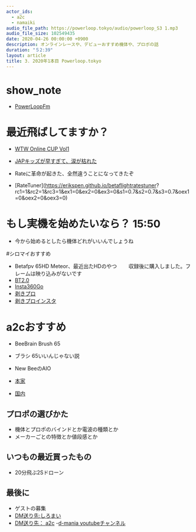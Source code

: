 ```yaml
---
actor_ids:
  - a2c
  - namaiki
audio_file_path: https://powerloop.tokyo/audio/powerloop_S3 1.mp3
audio_file_size: 102549435
date: 2020-04-26 00:00:00 +0900
description: オンラインレースや、デビューおすすめ機体や、プロポの話
duration: "５2:39"
layout: article
title: 3. 2020年1本目 Powerloop.tokyo 
---
```


# show_note

- [PowerLoopFm](https://powerloop.tokyo)

# 最近飛ばしてますか？ 

- [WTW Online CUP Vol1](https://wtwonline01.peatix.com/)

- [JAPキッズが早すぎて、涙が枯れた](http://www.japradar.com/)
- Rateに革命が起きた、全然違うことになってきたぞ
- [RateTuner](https://erikspen.github.io/betaflightratestuner?
rc1=1&rc2=1&rc3=1&ex1=0&ex2=0&ex3=0&s1=0.7&s2=0.7&s3=0.7&oex1=0&oex2=0&oex3=0)

# もし実機を始めたいなら？ 15:50
- 今から始めるとしたら機体どれがいいんでしょうね

#シロマイおすすめ

- Betafpv 65HD Meteor、最近出たHDのやつ
　　収録後に購入しました。フレームは映り込みがないです
- [BT2.0](https://betafpv.com/collections/bt2-0-series)
- [Insta360Go](https://www.insta360.com/product/insta360-go?insrc=INRUQCR%2F&locale=ja-jp)
- [剥きプロ](https://rotorbuilds.com/build/21549)
- [剥きプロインスタ](https://www.instagram.com/cinewhoop.tokyo/?igshid=tvwlf9en5qly)

# a2cおすすめ

- BeeBrain Brush 65
- ブラシ 65いいんじゃない説
- New BeeのAIO

- [本家](https://newbeedrone.com/collections/flight-controller/products/acrobee-beebrain-pro-flight-controller-camera-set-frsky-s-fhss)
- [国内](http://goldstonejapan.cart.fc2.com/ca177/3151/p-r177-s/)

## プロポの選びかた

- 機体とプロポのバインドとか電波の種類とか
- メーカーごとの特徴とか値段感とか

## いつもの最近買ったもの

- 20分飛ぶ2Sドローン

## 最後に

- ゲストの募集
- [DM送り先:しろまい](https://twitter.com/namaikicastle)
- [DM送り先： a2c](https://twitter.com/atusi)
-[d-mania youtubeチャンネル](https://www.youtube.com/channel/UCEeNY0KRhKoCE3TsBvVx75Q)


